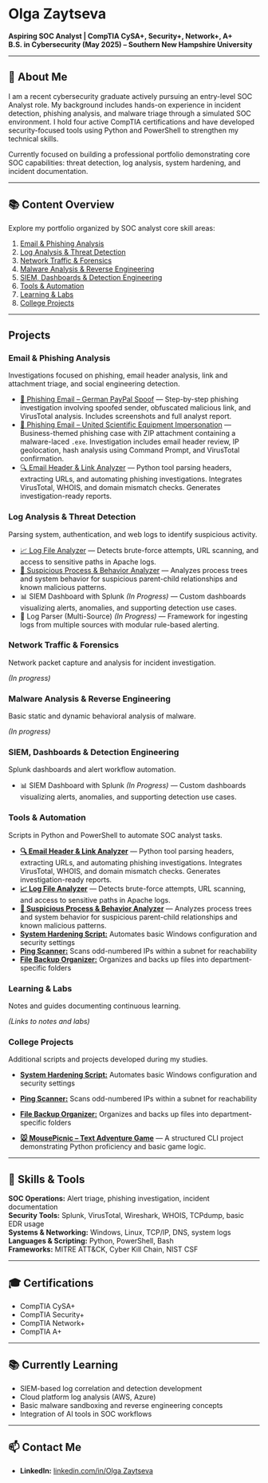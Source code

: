 # Olga Zaytseva

**Aspiring SOC Analyst | CompTIA CySA+, Security+, Network+, A+**  
**B.S. in Cybersecurity (May 2025) – Southern New Hampshire University**  

---

## 🔹 About Me

I am a recent cybersecurity graduate actively pursuing an entry-level SOC Analyst role. My background includes hands-on experience in incident detection, phishing analysis, and malware triage through a simulated SOC environment. I hold four active CompTIA certifications and have developed security-focused tools using Python and PowerShell to strengthen my technical skills.

Currently focused on building a professional portfolio demonstrating core SOC capabilities: threat detection, log analysis, system hardening, and incident documentation.

---

## 📚 Content Overview

Explore my portfolio organized by SOC analyst core skill areas:

1. [Email & Phishing Analysis](#email--phishing-analysis)  
2. [Log Analysis & Threat Detection](#log-analysis--threat-detection)  
3. [Network Traffic & Forensics](#network-traffic--forensics)  
4. [Malware Analysis & Reverse Engineering](#malware-analysis--reverse-engineering)  
5. [SIEM, Dashboards & Detection Engineering](#siem-dashboards--detection-engineering)  
6. [Tools & Automation](#tools--automation)  
7. [Learning & Labs](#learning--labs)  
8. [College Projects](#college-projects)  

---

## Projects

### Email & Phishing Analysis  
Investigations focused on phishing, email header analysis, link and attachment triage, and social engineering detection.

- [📧 Phishing Email – German PayPal Spoof](https://github.com/LogLogic/EmailPhishingAnalysis/tree/main/PhishingEmailGermanPaypal) — Step-by-step phishing investigation involving spoofed sender, obfuscated malicious link, and VirusTotal analysis. Includes screenshots and full analyst report.
- [📧 Phishing Email – United Scientific Equipment Impersonation](https://github.com/LogLogic/EmailPhishingAnalysis/tree/main/EmailPhishingAnalysisUnitedScientific) — Business-themed phishing case with ZIP attachment containing a malware-laced `.exe`. Investigation includes email header review, IP geolocation, hash analysis using Command Prompt, and VirusTotal confirmation.  
- [🔍 Email Header & Link Analyzer](https://github.com/LogLogic/EmailHeaderLinkAnalyzer) — Python tool parsing headers, extracting URLs, and automating phishing investigations. Integrates VirusTotal, WHOIS, and domain mismatch checks. Generates investigation-ready reports.

### Log Analysis & Threat Detection  
Parsing system, authentication, and web logs to identify suspicious activity.

- [📈 Log File Analyzer](https://github.com/LogLogic/LogFileAnalyzer) — Detects brute-force attempts, URL scanning, and access to sensitive paths in Apache logs.  
- [🧠 Suspicious Process & Behavior Analyzer](https://github.com/LogLogic/SuspiciousProcessBehaviorAnalyzer) — Analyzes process trees and system behavior for suspicious parent-child relationships and known malicious patterns.  
- 📊 SIEM Dashboard with Splunk *(In Progress)* — Custom dashboards visualizing alerts, anomalies, and supporting detection use cases.  
- 🧩 Log Parser (Multi-Source) *(In Progress)* — Framework for ingesting logs from multiple sources with modular rule-based alerting.

### Network Traffic & Forensics  
Network packet capture and analysis for incident investigation.

*(In progress)*

### Malware Analysis & Reverse Engineering  
Basic static and dynamic behavioral analysis of malware.

*(In progress)*

### SIEM, Dashboards & Detection Engineering  
Splunk dashboards and alert workflow automation.

- 📊 SIEM Dashboard with Splunk *(In Progress)* — Custom dashboards visualizing alerts, anomalies, and supporting detection use cases.

### Tools & Automation  
Scripts in Python and PowerShell to automate SOC analyst tasks.

- **[🔍 Email Header & Link Analyzer](https://github.com/LogLogic/EmailHeaderLinkAnalyzer)** — Python tool parsing headers, extracting URLs, and automating phishing investigations. Integrates VirusTotal, WHOIS, and domain mismatch checks. Generates investigation-ready reports.
- **[📈 Log File Analyzer](https://github.com/LogLogic/LogFileAnalyzer)** — Detects brute-force attempts, URL scanning, and access to sensitive paths in Apache logs.  
- **[🧠 Suspicious Process & Behavior Analyzer](https://github.com/LogLogic/SuspiciousProcessBehaviorAnalyzer)** — Analyzes process trees and system behavior for suspicious parent-child relationships and known malicious patterns.  
- **[System Hardening Script:](https://github.com/LogLogic/CollegeProjects/blob/main/ConfigurationAutomationScript.ps1)** Automates basic Windows configuration and security settings  
- **[Ping Scanner:](https://github.com/LogLogic/CollegeProjects/blob/main/OddIPsPing.ps1)** Scans odd-numbered IPs within a subnet for reachability  
- **[File Backup Organizer:](https://github.com/LogLogic/CollegeProjects/blob/main/FileBackup.ps1)** Organizes and backs up files into department-specific folders

### Learning & Labs  
Notes and guides documenting continuous learning.

*(Links to notes and labs)*

### College Projects  
Additional scripts and projects developed during my studies.

- **[System Hardening Script:](https://github.com/LogLogic/CollegeProjects/blob/main/ConfigurationAutomationScript.ps1)** Automates basic Windows configuration and security settings  
- **[Ping Scanner:](https://github.com/LogLogic/CollegeProjects/blob/main/OddIPsPing.ps1)** Scans odd-numbered IPs within a subnet for reachability  
- **[File Backup Organizer:](https://github.com/LogLogic/CollegeProjects/blob/main/FileBackup.ps1)** Organizes and backs up files into department-specific folders

- **[🐭 MousePicnic – Text Adventure Game](https://github.com/LogLogic/CollegeProjects/tree/main/PythonTextGame)** — A structured CLI project demonstrating Python proficiency and basic game logic.

---

## 🧰 Skills & Tools

**SOC Operations:** Alert triage, phishing investigation, incident documentation  
**Security Tools:** Splunk, VirusTotal, Wireshark, WHOIS, TCPdump, basic EDR usage  
**Systems & Networking:** Windows, Linux, TCP/IP, DNS, system logs  
**Languages & Scripting:** Python, PowerShell, Bash  
**Frameworks:** MITRE ATT&CK, Cyber Kill Chain, NIST CSF

---

## 🎓 Certifications

- CompTIA CySA+  
- CompTIA Security+  
- CompTIA Network+  
- CompTIA A+

---

## 📚 Currently Learning

- SIEM-based log correlation and detection development  
- Cloud platform log analysis (AWS, Azure)  
- Basic malware sandboxing and reverse engineering concepts  
- Integration of AI tools in SOC workflows

---

## 📫 Contact Me

- **LinkedIn:** [linkedin.com/in/Olga Zaytseva](https://www.linkedin.com/in/olga-z-3917a3228)  
